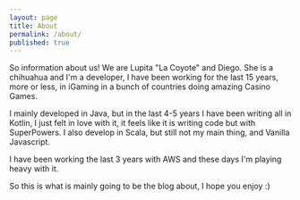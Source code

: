 ```yaml
---
layout: page
title: About
permalink: /about/
published: true
---
```


So information about us! We are Lupita "La Coyote" and Diego. She is a chihuahua and I'm a developer, I have been working for the last 15 years, more or less, in iGaming in a bunch of countries doing amazing Casino Games.

I mainly developed in Java, but in the last 4-5 years I have been writing all in Kotlin, I just felt in love with it, it feels like it is writing code but with SuperPowers. I also develop in Scala, but still not my main thing, and Vanilla Javascript.

I have been working the last 3 years with AWS and these days I'm playing heavy with it.

So this is what is mainly going to be the blog about, I hope you enjoy :)



